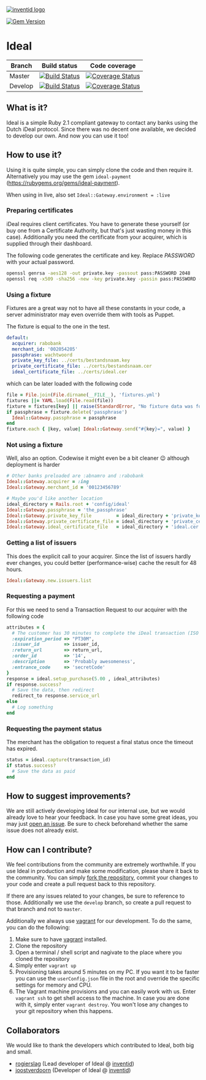 [![inventid logo](https://cdn.inventid.nl/assets/logo-horizontally-ba8ae38ab1f53863fa4e99b977eaa1c7.png)](http://opensource.inventid.nl)

[![Gem Version](https://badge.fury.io/rb/ideal-payment.svg)](http://badge.fury.io/rb/ideal-payment)

# Ideal
| Branch | Build status | Code coverage |
|---|---|---|
| Master |[![Build Status](https://travis-ci.org/inventid/ideal.svg?branch=master)](https://travis-ci.org/inventid/ideal)|[![Coverage Status](http://img.shields.io/coveralls/inventid/ideal/master.svg)](https://coveralls.io/r/inventid/ideal?branch=master)|
| Develop |[![Build Status](https://travis-ci.org/inventid/ideal.svg?branch=develop)](https://travis-ci.org/inventid/ideal)|[![Coverage Status](http://img.shields.io/coveralls/inventid/ideal/develop.svg)](https://coveralls.io/r/inventid/ideal?branch=develop)|

## What is it?

Ideal is a simple Ruby 2.1 compliant gateway to contact any banks using the Dutch iDeal protocol.
Since there was no decent one available, we decided to develop our own.
And now you can use it too!

## How to use it?

Using it is quite simple, you can simply clone the code and then require it.
Alternatively you may use the gem `ideal-payment` (https://rubygems.org/gems/ideal-payment).

When using in live, also set `Ideal::Gateway.environment = :live`

### Preparing certificates

iDeal requires client certificates.
You have to generate these yourself (or buy one from a Certificate Authority, but that's just wasting money in this case).
Additionally you need the certificate from your acquirer, which is supplied through their dashboard.

The following code generates the certificate and key.
Replace _PASSWORD_ with your actual password.

````bash
openssl genrsa -aes128 -out private.key -passout pass:PASSWORD 2048
openssl req -x509 -sha256 -new -key private.key -passin pass:PASSWORD -days 1825 -out certificate.cer
````

### Using a fixture

Fixtures are a great way not to have all these constants in your code, a server administrator may even override them with tools as Puppet.

The fixture is equal to the one in the test.

````yaml
default:
  acquirer: rabobank
  merchant_id: '002054205'
  passphrase: wachtwoord
  private_key_file: ../certs/bestandsnaam.key
  private_certificate_file: ../certs/bestandsnaam.cer
  ideal_certificate_file: ../certs/ideal.cer
````

which can be later loaded with the following code

````ruby
file = File.join(File.dirname(__FILE__), 'fixtures.yml')
fixtures ||= YAML.load(File.read(file))
fixture = fixtures[key] || raise(StandardError, "No fixture data was found for key '#{key}'")
if passphrase = fixture.delete('passphrase')
  Ideal::Gateway.passphrase = passphrase
end
fixture.each { |key, value| Ideal::Gateway.send("#{key}=", value) }
````

### Not using a fixture

Well, also an option.
Codewise it might even be a bit cleaner :wink: although deployment is harder

````ruby
# Other banks preloaded are :abnamro and :rabobank
Ideal::Gateway.acquirer = :ing
Ideal::Gateway.merchant_id = '00123456789'

# Maybe you'd like another location
ideal_directory = Rails.root + 'config/ideal'
Ideal::Gateway.passphrase = 'the_passphrase'
Ideal::Gateway.private_key_file         = ideal_directory + 'private_key.pem'
Ideal::Gateway.private_certificate_file = ideal_directory + 'private_certificate.cer'
Ideal::Gateway.ideal_certificate_file   = ideal_directory + 'ideal.cer'
````

### Getting a list of issuers

This does the explicit call to your acquirer.
Since the list of issuers hardly ever changes, you could better (performance-wise) cache the result for 48 hours.

````ruby
Ideal::Gateway.new.issuers.list
````

### Requesting a payment

For this we need to send a Transaction Request to our acquirer with the following code

````ruby
attributes = {
  # The customer has 30 minutes to complete the iDeal transaction (ISO 8601)
  :expiration_period => "PT30M",
  :issuer_id         => issuer_id,
  :return_url        => return_url,
  :order_id          => '14',
  :description       => 'Probably awesomeness',
  :entrance_code     => 'secretCode'
}
response = ideal.setup_purchase(5.00 , ideal_attributes)
if response.success?
  # Save the data, then redirect
  redirect_to response.service_url
else
  # Log something
end
````

### Requesting the payment status

The merchant has the obligation to request a final status once the timeout has expired.

````ruby
status = ideal.capture(transaction_id)
if status.success?
  # Save the data as paid
end
````

## How to suggest improvements?

We are still actively developing Ideal for our internal use, but we would already love to hear your feedback. In case you have some great ideas, you may just [open an issue](https://github.com/inventid/ideal/issues/new). Be sure to check beforehand whether the same issue does not already exist.

## How can I contribute?

We feel contributions from the community are extremely worthwhile. If you use Ideal in production and make some modification, please share it back to the community. You can simply [fork the repository](https://github.com/inventid/ideal/fork), commit your changes to your code and create a pull request back to this repository.

If there are any issues related to your changes, be sure to reference to those. Additionally we use the `develop` branch, so create a pull request to that branch and not to `master`.

Additionally we always use [vagrant](http://www.vagrantup.com) for our development. To do the same, you can do the following:

1. Make sure to have [vagrant](http://www.vagrantup.com) installed.
1. Clone the repository
1. Open a terminal / shell script and nagivate to the place where you cloned the repository
1. Simply enter `vagrant up`
1. Provisioning takes around 5 minutes on my PC. If you want it to be faster you can use the `userConfig.json` file in the root and override the specific settings for memory and CPU.
1. The Vagrant machine provisions and you can easily work with us. Enter `vagrant ssh` to get shell access to the machine. In case you are done with it, simply enter `vagrant destroy`. You won't lose any changes to your git repository when this happens.

## Collaborators

We would like to thank the developers which contributed to Ideal, both big and small.

- [rogierslag](https://github.com/rogierslag) (Lead developer of Ideal @ [inventid](https://www.inventid.nl))
- [joostverdoorn](https://github.com/joostverdoorn) (Developer of Ideal @ [inventid](https://www.inventid.nl))
